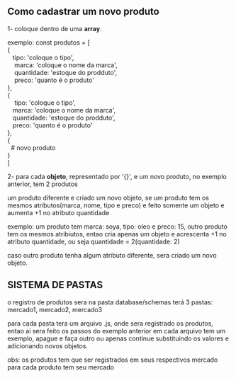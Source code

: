 ## Como cadastrar um novo produto

1- coloque dentro de uma **array**. <br/>

exemplo: const produtos = [<br/>
    {<br/>
     &nbsp; &nbsp;tipo: 'coloque o tipo',<br/>
     &nbsp; &nbsp;  marca: 'coloque o nome da marca',<br/>
     &nbsp; &nbsp;  quantidade: 'estoque do prodduto',<br/>
     &nbsp; &nbsp;   preco: 'quanto é o produto'<br/>
    },<br/>
    {<br/>
     &nbsp; &nbsp; tipo: 'coloque o tipo',<br/>
     &nbsp; &nbsp;marca: 'coloque o nome da marca',<br/>
     &nbsp; &nbsp;quantidade: 'estoque do prodduto',<br/>
     &nbsp; &nbsp;preco: 'quanto é o produto'<br/>
    },<br/>
    {<br/>
     &nbsp;&nbsp;# novo produto <br/>
    }<br/>
]<br/>


2-  para cada **objeto**, representado por '{}', e um novo produto, no exemplo anterior, tem 2  produtos

um produto diferente e criado um novo objeto, se um produto tem os mesmos atributos(marca, nome, tipo e preco)
e feito somente um objeto e aumenta +1 no atributo quantidade

exemplo: um produto tem marca: soya, tipo: oleo e preco: 15, outro produto tem os mesmos atribiutos, entao
cria apenas um objeto e acrescenta +1 no atributo quantidade, ou seja quantidade = 2(quantidade: 2)

caso outro produto tenha algum atributo diferente, sera criado um novo objeto.


## SISTEMA DE PASTAS

o registro de produtos sera na pasta database/schemas
terá 3 pastas: mercado1, mercado2, mercado3

para cada pasta tera um arquivo .js, onde sera registrado os produtos, entao ai sera feito os passos do exemplo anterior
em cada arquivo tem um exemplo, apague e faça outro ou apenas continue substituindo os valores e adicionando novos objetos.


obs: os produtos tem que ser registrados em seus respectivos mercado
para cada produto tem seu mercado



